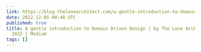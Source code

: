 ```yaml
---
link: https://blog.thelonearchitect.com/a-gentle-introduction-to-domain-driven-design-dc7cc169b1d
date: 2022-12-05 00:48 UTC
published: true
title: A gentle introduction to Domain Driven Design | by The Lone Architect | Nov,
  2022 | Medium
tags: []
---
```



